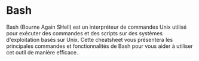 <!-- meta
---------------------------------------------------------------------------------------
Auteur  == Loxcy
Version == 0.1
Date    == 2020/02/02
Type    == Cheatsheet
Tags    == Bash
Preview == Bash
Résumé  == Cheatsheet pour le language bash
---------------------------------------------------------------------------------------
endmeta -->
Bash
===

Bash (Bourne Again SHell) est un interpréteur de commandes Unix utilisé pour exécuter des commandes et des scripts sur des systèmes d'exploitation basés sur Unix. Cette cheatsheet vous présentera les principales commandes et fonctionnalités de Bash pour vous aider à utiliser cet outil de manière efficace.